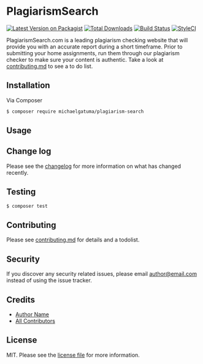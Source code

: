 # PlagiarismSearch

[![Latest Version on Packagist][ico-version]][link-packagist]
[![Total Downloads][ico-downloads]][link-downloads]
[![Build Status][ico-travis]][link-travis]
[![StyleCI][ico-styleci]][link-styleci]

PlagiarismSearch.com is a leading plagiarism checking website that will provide you with an accurate report during a short timeframe. Prior to submitting your home assignments, run them through our plagiarism checker to make sure your content is authentic. Take a look at [contributing.md](contributing.md) to see a to do list.

## Installation

Via Composer

``` bash
$ composer require michaelgatuma/plagiarism-search
```

## Usage

## Change log

Please see the [changelog](changelog.md) for more information on what has changed recently.

## Testing

``` bash
$ composer test
```

## Contributing

Please see [contributing.md](contributing.md) for details and a todolist.

## Security

If you discover any security related issues, please email author@email.com instead of using the issue tracker.

## Credits

- [Author Name][link-author]
- [All Contributors][link-contributors]

## License

MIT. Please see the [license file](license.md) for more information.

[ico-version]: https://img.shields.io/packagist/v/michaelgatuma/plagiarism-search.svg?style=flat-square
[ico-downloads]: https://img.shields.io/packagist/dt/michaelgatuma/plagiarism-search.svg?style=flat-square
[ico-travis]: https://img.shields.io/travis/michaelgatuma/plagiarism-search/master.svg?style=flat-square
[ico-styleci]: https://styleci.io/repos/12345678/shield

[link-packagist]: https://packagist.org/packages/michaelgatuma/plagiarism-search
[link-downloads]: https://packagist.org/packages/michaelgatuma/plagiarism-search
[link-travis]: https://travis-ci.org/michaelgatuma/plagiarism-search
[link-styleci]: https://styleci.io/repos/12345678
[link-author]: https://github.com/michaelgatuma
[link-contributors]: ../../contributors

